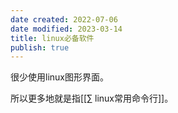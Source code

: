 ```yaml
---
date created: 2022-07-06
date modified: 2023-03-14
title: linux必备软件
publish: true
---
```


很少使用linux图形界面。

所以更多地就是指[[∑ linux常用命令行]]。